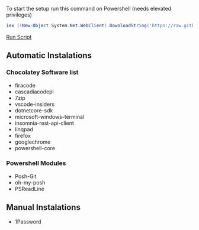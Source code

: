 To start the setup run this command on Powershell (needs elevated privileges)
```ps1
iex ((New-Object System.Net.WebClient).DownloadString('https://raw.githubusercontent.com/antunesl/dev-setup/master/windows/setup.ps1'))
```

[Run Script](http://boxstarter.org/package/url?https://raw.githubusercontent.com/antunesl/dev-setup/master/windows/setup.ps1)

## Automatic Instalations
### Chocolatey Software list
 - firacode
 - cascadiacodepl
 - 7zip
 - vscode-insiders
 - dotnetcore-sdk
 - microsoft-windows-terminal
 - insomnia-rest-api-client
 - linqpad
 - firefox
 - googlechrome
 - powershell-core
 
 ### Powershell Modules
 - Posh-Git
 - oh-my-posh
 - PSReadLine


## Manual Instalations
 - 1Password
 
